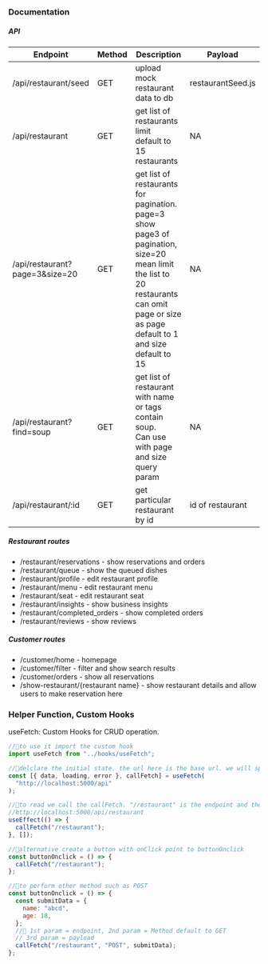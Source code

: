 ### Documentation

##### API

| Endpoint                       | Method | Description                                                                                                                                                                                         | Payload           |
| ------------------------------ | ------ | --------------------------------------------------------------------------------------------------------------------------------------------------------------------------------------------------- | ----------------- |
| /api/restaurant/seed           | GET    | upload mock restaurant data to db                                                                                                                                                                   | restaurantSeed.js |
| /api/restaurant                | GET    | get list of restaurants limit <br> default to 15 restaurants                                                                                                                                        | NA                |
| /api/restaurant?page=3&size=20 | GET    | get list of restaurants for pagination.<br>page=3 show page3 of pagination, <br>size=20 mean limit the list to 20 restaurants<br> can omit page or size as page default to 1 and size default to 15 | NA                |
| /api/restaurant?find=soup      | GET    | get list of restaurant with name or tags contain soup. <br>Can use with page and size query param                                                                                                   | NA                |
| /api/restaurant/:id            | GET    | get particular restaurant by id                                                                                                                                                                     | id of restaurant  |

##### Restaurant routes

- /restaurant/reservations - show reservations and orders
- /restaurant/queue - show the queued dishes
- /restaurant/profile - edit restaurant profile
- /restaurant/menu - edit restaurant menu
- /restaurant/seat - edit restaurant seat
- /restaurant/insights - show business insights
- /restaurant/completed_orders - show completed orders
- /restaurant/reviews - show reviews

##### Customer routes

- /customer/home - homepage
- /customer/filter - filter and show search results
- /customer/orders - show all reservations
- /show-restaurant/{restaurant name} - show restaurant details and allow users to make reservation here

### Helper Function, Custom Hooks

useFetch: Custom Hooks for CRUD operation.

```javascript
//🌟to use it import the custom hook
import useFetch from "../hooks/useFetch";

//🌟delclare the initial state. the url here is the base url. we will specify the endpoint below.
const [{ data, loading, error }, callFetch] = useFetch(
  "http://localhost:5000/api"
);

//🌟to read we call the callFetch. "/restaurant" is the endpoint and the full url is
//http://localhost:5000/api/restaurant
useEffect(() => {
  callFetch("/restaurant");
}, []);

//🌟alternative create a button with onClick point to buttonOnclick
const buttonOnclick = () => {
  callFetch("/restaurant");
};

//🌟to perform other method such as POST
const buttonOnclick = () => {
  const submitData = {
    name: "abcd",
    age: 18,
  };
  //🌟 1st param = endpoint, 2nd param = Method default to GET
  // 3rd param = payload
  callFetch("/restaurant", "POST", submitData);
};
```
